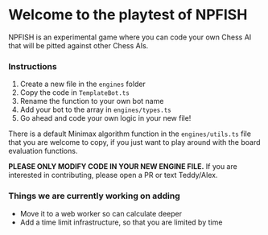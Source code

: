 # Welcome to the playtest of NPFISH

NPFISH is an experimental game where you can code your own Chess AI that will be pitted against other Chess AIs.

### Instructions

1. Create a new file in the `engines` folder
2. Copy the code in `TemplateBot.ts`
3. Rename the function to your own bot name
4. Add your bot to the array in `engines/types.ts`
5. Go ahead and code your own logic in your new file!

There is a default Minimax algorithm function in the `engines/utils.ts` file that you are welcome to copy, if you just want to play around with the board evaluation functions.

**PLEASE ONLY MODIFY CODE IN YOUR NEW ENGINE FILE.** If you are interested in contributing, please open a PR or text Teddy/Alex.

### Things we are currently working on adding

- Move it to a web worker so can calculate deeper
- Add a time limit infrastructure, so that you are limited by time

